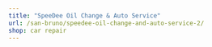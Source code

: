 ```yaml
---
title: "SpeeDee Oil Change & Auto Service"
url: /san-bruno/speedee-oil-change-and-auto-service-2/
shop: car repair
---
```

